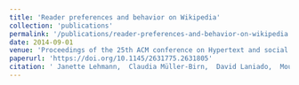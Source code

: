 ```yaml
---
title: 'Reader preferences and behavior on Wikipedia'
collection: 'publications'
permalink: '/publications/reader-preferences-and-behavior-on-wikipedia'
date: 2014-09-01
venue: 'Proceedings of the 25th ACM conference on Hypertext and social media'
paperurl: 'https://doi.org/10.1145/2631775.2631805'
citation: ' Janette Lehmann,  Claudia Müller-Birn,  David Laniado,  Mounia Lalmas,  Andreas Kaltenbrunner, "Reader preferences and behavior on Wikipedia." Proceedings of the 25th ACM conference on Hypertext and social media, 2014.'
---
```


